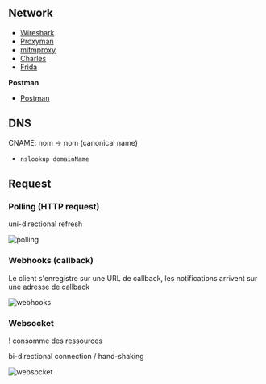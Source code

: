 
## Network

- [Wireshark](https://www.wireshark.org/)
- [Proxyman](https://proxyman.io/)
- [mitmproxy](https://mitmproxy.org/)
- [Charles](https://www.charlesproxy.com/)
- [Frida](https://frida.re/)


**Postman**
- [Postman](https://www.postman.com/)


## DNS

CNAME: nom -> nom (canonical name)

- `nslookup domainName`


## Request

### Polling (HTTP request)

uni-directional refresh

![polling](https://user-images.githubusercontent.com/32497923/235453036-fd708f75-5ff6-4632-a608-794f9b93b6f1.png)

### Webhooks (callback)

Le client s'enregistre sur une URL de callback, les notifications arrivent sur une adresse de callback

![webhooks](https://user-images.githubusercontent.com/32497923/235453055-c5d118c3-25f5-4843-888a-435fca20d105.png)

### Websocket

! consomme des ressources

bi-directional connection / hand-shaking

![websocket](https://user-images.githubusercontent.com/32497923/235453072-0c23a113-a334-4284-b643-b2e4a1c21fc4.png)

